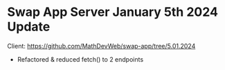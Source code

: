 # Swap App Server January 5th 2024 Update
Client: https://github.com/MathDevWeb/swap-app/tree/5.01.2024

- Refactored & reduced fetch() to 2 endpoints
